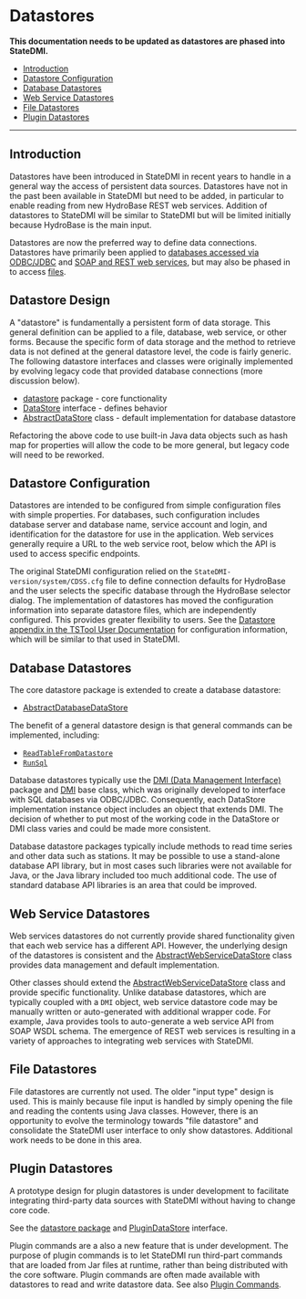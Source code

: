 # Datastores #

**This documentation needs to be updated as datastores are phased into StateDMI.**

* [Introduction](#introduction)
* [Datastore Configuration](#datastore-configuration)
* [Database Datastores](#database-datastores)
* [Web Service Datastores](#web-service-datastores)
* [File Datastores](#file-datastores)
* [Plugin Datastores](#plugin-datastores)

-------------------

## Introduction ##

Datastores have been introduced in StateDMI in recent years to handle in a general way the access of persistent data sources.
Datastores have not in the past been available in StateDMI but need to be added,
in particular to enable reading from new HydroBase REST web services.
Addition of datastores to StateDMI will be similar to StateDMI but will be limited initially because HydroBase is the main input.

Datastores are now the preferred way to define data connections.
Datastores have primarily been applied to [databases accessed via ODBC/JDBC](#database-datastores) and
[SOAP and REST web services](#web-service-datastores),
but may also be phased in to access [files](#file-datastores).

## Datastore Design ##

A "datastore" is fundamentally a persistent form of data storage.
This general definition can be applied to a file, database, web service, or other forms.
Because the specific form of data storage and the method to retrieve data is not defined at the general datastore level,
the code is fairly generic.
The following datastore interfaces and classes were originally implemented by evolving
legacy code that provided database connections (more discussion below).

* [datastore](https://github.com/OpenWaterFoundation/cdss-lib-common-java/tree/master/src/riverside/datastore) package - core functionality
* [DataStore](https://github.com/OpenWaterFoundation/cdss-lib-common-java/tree/master/src/riverside/datastore/DataStore.java) interface - defines behavior
* [AbstractDataStore](https://github.com/OpenWaterFoundation/cdss-lib-common-java/tree/master/src/riverside/datastore/AbstractDataStore.java) class - default implementation
for database datastore

Refactoring the above code to use built-in Java data objects such as hash map for properties will allow the code to be more general,
but legacy code will need to be reworked.

## Datastore Configuration ##

Datastores are intended to be configured from simple configuration files with simple properties.
For databases, such configuration includes database server and database name,
service account and login, and identification for the datastore for use in the application.
Web services generally require a URL to the web service root, below which the API is used to access specific endpoints.

The original StateDMI configuration relied on the `StateDMI-version/system/CDSS.cfg` file to define connection defaults for HydroBase
and the user selects the specific database through the HydroBase selector dialog.
The implementation of datastores has moved the configuration information into separate datastore files,
which are independently configured.
This provides greater flexibility to users.
See the [Datastore appendix in the TSTool User Documentation](http://learn.openwaterfoundation.org/cdss-app-tstool-doc-user/datastore-ref/overview/)
for configuration information, which will be similar to that used in StateDMI.

## Database Datastores ##

The core datastore package is extended to create a database datastore:

* [AbstractDatabaseDataStore](https://github.com/OpenWaterFoundation/cdss-lib-common-java/blob/master/src/RTi/DMI/AbstractDatabaseDataStore.java)

The benefit of a general datastore design is that general commands can be implemented, including:

* [`ReadTableFromDatastore`](http://learn.openwaterfoundation.org/cdss-app-statedmi-doc-user/command-ref/ReadTableFromDataStore/ReadTableFromDataStore/)
* [`RunSql`](http://learn.openwaterfoundation.org/cdss-app-statedmi-doc-user/command-ref/RunSql/RunSql/)

Database datastores typically use the
[DMI (Data Management Interface)](https://github.com/OpenWaterFoundation/cdss-lib-common-java/tree/master/src/RTi/DMI) package
and [DMI](https://github.com/OpenWaterFoundation/cdss-lib-common-java/blob/master/src/RTi/DMI/DMI.java) base class,
which was originally developed to interface with SQL databases via ODBC/JDBC.
Consequently, each DataStore implementation instance object includes an object that extends DMI.
The decision of whether to put most of the working code in the DataStore or DMI class varies
and could be made more consistent.

Database datastore packages typically include methods to read time series and other data such as stations.
It may be possible to use a stand-alone database API library,
but in most cases such libraries were not available for Java, or the Java library included too much additional code.
The use of standard database API libraries is an area that could be improved.

## Web Service Datastores ##

Web services datastores do not currently provide shared functionality given that each web service has a different API.
However, the underlying design of the datastores is consistent and the
[AbstractWebServiceDataStore](https://github.com/OpenWaterFoundation/cdss-lib-common-java/tree/master/src/riverside/datastore/AbstractWebServiceDataStore.java)
class provides data management and default implementation.

Other classes should extend the
[AbstractWebServiceDataStore](https://github.com/OpenWaterFoundation/cdss-lib-common-java/tree/master/src/riverside/datastore/AbstractWebServiceDataStore.java) class
and provide specific functionality.
Unlike database datastores, which are typically coupled with a `DMI` object,
web service datastore code may be manually written or auto-generated with additional wrapper code.
For example, Java provides tools to auto-generate a web service API from SOAP WSDL schema.
The emergence of REST web services is resulting in a variety of approaches to integrating web services with StateDMI.

## File Datastores ##

File datastores are currently not used.
The older "input type" design is used.
This is mainly because file input is handled by simply opening the file and reading the contents using Java classes.
However, there is an opportunity to evolve the terminology towards "file datastore"
and consolidate the StateDMI user interface to only show datastores.
Additional work needs to be done in this area.

## Plugin Datastores ##

A prototype design for plugin datastores is under development to facilitate integrating third-party
data sources with StateDMI without having to change core code.

See the [datastore package](https://github.com/OpenWaterFoundation/cdss-lib-common-java/tree/master/src/riverside/datastore)
and [PluginDataStore](https://github.com/OpenWaterFoundation/cdss-lib-common-java/blob/master/src/riverside/datastore/PluginDataStore.java) interface.

Plugin commands are a also a new feature that is under development.
The purpose of plugin commands is to let StateDMI run third-part commands that are loaded from Jar files at runtime,
rather than being distributed with the core software.
Plugin commands are often made available with datastores to read and write datastore data.
See also [Plugin Commands](../plugin-commands/plugin-commands).
